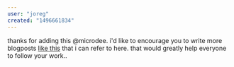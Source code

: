 ```yaml
---
user: "joreg"
created: "1496661834"
---
```


thanks for adding this @microdee. i'd like to encourage you to write more blogposts [like this](/blog/2016/meanwhile-at-microdees-lab-rectpack) that i can refer to here. that would greatly help everyone to follow your work..
